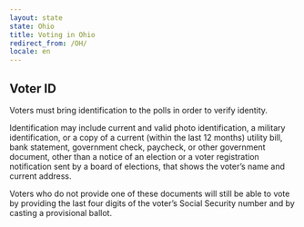 ```yaml
---
layout: state
state: Ohio
title: Voting in Ohio
redirect_from: /OH/
locale: en
---
```


## Voter ID

Voters must bring identification to the polls in order to verify identity.

Identification may include current and valid photo identification, a military identification, or a copy of a current (within the last 12 months) utility bill, bank statement, government check, paycheck, or other government document, other than a notice of an election or a voter registration notification sent by a board of elections, that shows the voter’s name and current address.

Voters who do not provide one of these documents will still be able to vote by providing the last four digits of the voter’s Social Security number and by casting a provisional ballot.